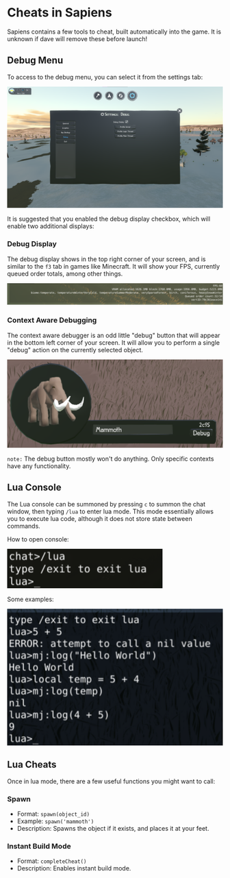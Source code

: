 # Cheats in Sapiens

Sapiens contains a few tools to cheat, built automatically into the game. It is unknown if dave will remove these before launch!

## Debug Menu

To access to the debug menu, you can select it from the settings tab:

![](/images/cheat/debug_settings.png)

It is suggested that you enabled the debug display checkbox, which will enable two additional displays:

### Debug Display

The debug display shows in the top right corner of your screen, and is similar to the `f3` tab in games like Minecraft. It will show your FPS, currently queued order totals, among other things.

![](/images/cheat/debug_display.png)

### Context Aware Debugging

The context aware debugger is an odd little "debug" button that will appear in the bottom left corner of your screen. It will allow you to perform a single "debug" action on the currently selected object.

![](/images/cheat/context_debug.png)

`note:` The debug button mostly won't do anything. Only specific contexts have any functionality.


## Lua Console

The Lua console can be summoned by pressing `c` to summon the chat window, then typing `/lua` to enter lua mode. This mode essentially allows you to execute lua code, although it does not store state between commands.

How to open console:

![](/images/cheat/lua_console.png)

Some examples:

![](/images/cheat/lua_examples.png)

## Lua Cheats

Once in lua mode, there are a few useful functions you might want to call:

### Spawn

 - Format: `spawn(object_id)`
 - Example: `spawn('mammoth')`
 - Description: Spawns the object if it exists, and places it at your feet.

### Instant Build Mode

 - Format: `completeCheat()`
 - Description: Enables instant build mode.